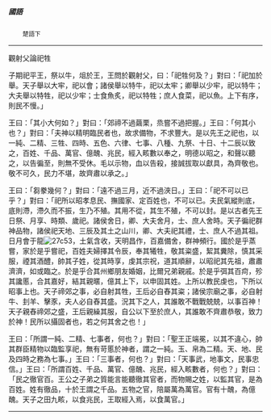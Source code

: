 

##### 國語
　　`楚語下`

* * *

觀射父論祀牲

子期祀平王，祭以牛，俎於王，王問於觀射父，曰：「祀牲何及？」對曰：「祀加於舉。天子舉以大牢，祀以會；諸侯舉以特牛，祀以太牢；卿舉以少牢，祀以特牛；大夫舉以特牲，祀以少牢；士食魚炙，祀以特牲；庶人食菜，祀以魚。上下有序，則民不慢。」

王曰：「其小大何如？」對曰：「郊禘不過繭栗，烝嘗不過把握。」王曰：「何其小也？」對曰：「夫神以精明臨民者也，故求備物，不求豐大。是以先王之祀也，以一純、二精、三牲、四時、五色、六律、七事、八種、九祭、十日、十二辰以致之，百姓、千品、萬官、億醜、兆民，經入畡數以奉之，明德以昭之，和聲以聽之，以告徧至，則無不受休。毛以示物，血以告殺，接誠拔取以獻具，為齊敬也。敬不可久，民力不堪，故齊肅以承之。」

王曰：「芻豢幾何？」對曰：「遠不過三月，近不過浹日。」王曰：「祀不可以已乎？」對曰：「祀所以昭孝息民、撫國家、定百姓也，不可以已。夫民氣縱則底，底則滯，滯久而不振，生乃不殖。其用不從，其生不殖，不可以封。是以古者先王日祭、月享、時類、歲祀。諸侯舍日，卿、大夫舍月，士、庶人舍時。天子徧祀群神品物，諸侯祀天地、三辰及其土之山川，卿、大夫祀其禮，士、庶人不過其祖。日月會于龍![27c53](../../imgs/27c53.gif)，土氣含收，天明昌作，百嘉備舍，群神頻行。國於是乎蒸嘗，家於是乎嘗祀，百姓夫婦擇其令辰，奉其犧牲，敬其粢盛，絜其糞除，慎其采服，禋其酒醴，帥其子姓，從其時享，虔其宗祝，道其順辭，以昭祀其先祖，肅肅濟濟，如或臨之。於是乎合其州鄉朋友婚姻，比爾兄弟親戚。於是乎弭其百疴，殄其讒慝，合其嘉好，結其親暱，億其上下，以申固其姓。上所以教民虔也，下所以昭事上也。天子禘郊之事，必自射其牲，王后必自舂其粢；諸侯宗廟之事，必自射牛、刲羊、擊豕，夫人必自舂其盛。況其下之人，其誰敢不戰戰兢兢，以事百神！天子親舂禘郊之盛，王后親繰其服，自公以下至於庶人，其誰敢不齊肅恭敬，致力於神！民所以攝固者也，若之何其舍之也！」

王曰：「所謂一純、二精、七事者，何也？」對曰：「聖王正端冕，以其不違心，帥其群臣精物以臨監享祀，無有苛慝於神者，謂之一純。玉、帛為二精。天、地、民及四時之務為七事。」王曰：「三事者，何也？」對曰：「天事武，地事文，民事忠信。」王曰：「所謂百姓、千品、萬官、億醜、兆民，經入畡數者，何也？」對曰：「民之徹官百。王公之子弟之質能言能聽徹其官者，而物賜之姓，以監其官，是為百姓。姓有徹品，十於王謂之千品。五物之官，陪屬萬為萬官。官有十醜，為億醜。天子之田九畡，以食兆民，王取經入焉，以食萬官。」

* * *

